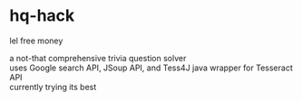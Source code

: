 # hq-hack
lel free money

a not-that comprehensive trivia question solver
<br> uses Google search API, JSoup API, and Tess4J java wrapper for Tesseract API <br>
currently trying its best
